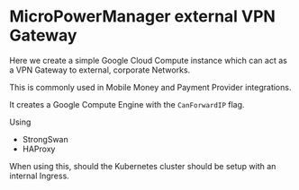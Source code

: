 # MicroPowerManager external VPN Gateway

Here we create a simple Google Cloud Compute instance which can act as a VPN Gateway to external, corporate Networks.

This is commonly used in Mobile Money and Payment Provider integrations.

It creates a Google Compute Engine with the `CanForwardIP` flag.

Using

- StrongSwan
- HAProxy

When using this, should the Kubernetes cluster should be setup with an internal Ingress.
